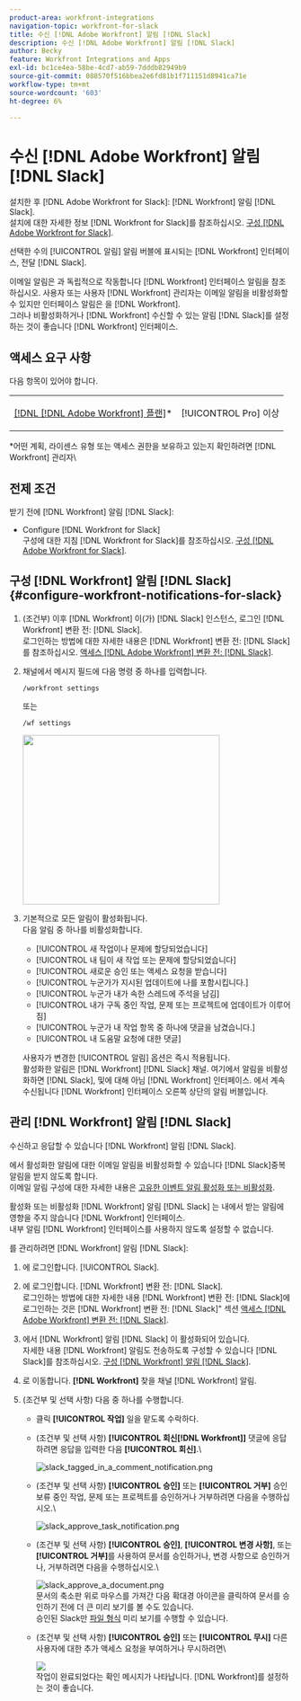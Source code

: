 ```yaml
---
product-area: workfront-integrations
navigation-topic: workfront-for-slack
title: 수신 [!DNL Adobe Workfront] 알림 [!DNL Slack]
description: 수신 [!DNL Adobe Workfront] 알림 [!DNL Slack]
author: Becky
feature: Workfront Integrations and Apps
exl-id: bc1ce4ea-58be-4cd7-ab59-7dddb82949b9
source-git-commit: 088570f516bbea2e6fd81b1f711151d8941ca71e
workflow-type: tm+mt
source-wordcount: '603'
ht-degree: 6%

---
```


# 수신 [!DNL Adobe Workfront] 알림 [!DNL Slack]

<!--
<p data-mc-conditions="QuicksilverOrClassic.Draft mode">(NOTE: Alina: *** Linked to Accessing Workfront from Slack.***Some of this information is duplicating in Accessing Workfront from Slack (also screen shots))</p>
-->

설치한 후 [!DNL Adobe Workfront for Slack]: [!DNL Workfront] 알림 [!DNL Slack].\
설치에 대한 자세한 정보 [!DNL Workfront for Slack]를 참조하십시오. [구성 [!DNL Adobe Workfront for Slack]](../../workfront-integrations-and-apps/using-workfront-with-slack/configure-workfront-for-slack.md).

선택한 수의 [!UICONTROL 알림] 알림 버블에 표시되는 [!DNL Workfront] 인터페이스, 전달 [!DNL Slack].

이메일 알림은 과 독립적으로 작동합니다 [!DNL Workfront] 인터페이스 알림을 참조하십시오. 사용자 또는 사용자 [!DNL Workfront] 관리자는 이메일 알림을 비활성화할 수 있지만 인터페이스 알림은 을 [!DNL Workfront].\
그러나 비활성화하거나 [!DNL Workfront] 수신할 수 있는 알림 [!DNL Slack]를 설정하는 것이 좋습니다 [!DNL Workfront] 인터페이스.

## 액세스 요구 사항

다음 항목이 있어야 합니다.

<table style="table-layout:auto"> 
 <col> 
 </col> 
 <col> 
 </col> 
 <tbody> 
  <tr> 
   <td role="rowheader"><a href="https://www.workfront.com/plans" target="_blank">[!DNL [!DNL Adobe Workfront] 플랜]</a>*</td> 
   <td> <p>[!UICONTROL Pro] 이상</p> </td> 
  </tr> 
 </tbody> 
</table>

&#42;어떤 계획, 라이센스 유형 또는 액세스 권한을 보유하고 있는지 확인하려면 [!DNL Workfront] 관리자\

## 전제 조건

받기 전에 [!DNL Workfront] 알림 [!DNL Slack]:

* Configure [!DNL Workfront for Slack]\
   구성에 대한 지침 [!DNL Workfront for Slack]를 참조하십시오. [구성 [!DNL Adobe Workfront for Slack]](../../workfront-integrations-and-apps/using-workfront-with-slack/configure-workfront-for-slack.md).

## 구성 [!DNL Workfront] 알림 [!DNL Slack] {#configure-workfront-notifications-for-slack}

1. (조건부) 이후 [!DNL Workfront] 이(가) [!DNL Slack] 인스턴스, 로그인 [!DNL Workfront] 변환 전: [!DNL Slack].\
   로그인하는 방법에 대한 자세한 내용은 [!DNL Workfront] 변환 전: [!DNL Slack]를 참조하십시오. [액세스 [!DNL Adobe Workfront] 변환 전: [!DNL Slack]](../../workfront-integrations-and-apps/using-workfront-with-slack/access-workfront-from-slack.md).

1. 채널에서 메시지 필드에 다음 명령 중 하나를 입력합니다.

   `/workfront settings`

   또는

   `/wf settings`

   <img src="assets/slack-configuring-settings-350x302.png" style="width: 350;height: 302;">

1. 기본적으로 모든 알림이 활성화됩니다.\
   다음 알림 중 하나를 비활성화합니다.

   * [!UICONTROL 새 작업이나 문제에 할당되었습니다]
   * [!UICONTROL 내 팀이 새 작업 또는 문제에 할당되었습니다]
   * [!UICONTROL 새로운 승인 또는 액세스 요청을 받습니다]
   * [!UICONTROL 누군가가 지시된 업데이트에 나를 포함시킵니다.]
   * [!UICONTROL 누군가 내가 속한 스레드에 주석을 남김]
   * [!UICONTROL 내가 구독 중인 작업, 문제 또는 프로젝트에 업데이트가 이루어짐]
   * [!UICONTROL 누군가 내 작업 항목 중 하나에 댓글을 남겼습니다.]
   * [!UICONTROL 내 도움말 요청에 대한 댓글]

   사용자가 변경한 [!UICONTROL 알림] 옵션은 즉시 적용됩니다.\
   활성화한 알림은 [!DNL Workfront] [!DNL Slack] 채널. 여기에서 알림을 비활성화하면 [!DNL Slack], 및에 대해 아님 [!DNL Workfront] 인터페이스. 에서 계속 수신됩니다 [!DNL Workfront] 인터페이스 오른쪽 상단의 알림 버블입니다.

## 관리 [!DNL Workfront] 알림 [!DNL Slack]

수신하고 응답할 수 있습니다 [!DNL Workfront] 알림 [!DNL Slack].

에서 활성화한 알림에 대한 이메일 알림을 비활성화할 수 있습니다 [!DNL Slack]중복 알림을 받지 않도록 합니다.\
이메일 알림 구성에 대한 자세한 내용은 [고유한 이벤트 알림 활성화 또는 비활성화](../../workfront-basics/using-notifications/activate-or-deactivate-your-own-event-notifications.md).

활성화 또는 비활성화 [!DNL Workfront] 알림 [!DNL Slack] 는 내에서 받는 알림에 영향을 주지 않습니다 [!DNL Workfront] 인터페이스.\
내부 알림 [!DNL Workfront] 인터페이스를 사용하지 않도록 설정할 수 없습니다.

를 관리하려면 [!DNL Workfront] 알림 [!DNL Slack]:

1. 에 로그인합니다. [!UICONTROL Slack].
1. 에 로그인합니다. [!DNL Workfront] 변환 전: [!DNL Slack].\
   로그인하는 방법에 대한 자세한 내용 [!DNL Workfront] 변환 전: [!DNL Slack]에 로그인하는 것은 [!DNL Workfront] 변환 전: [!DNL Slack]&quot; 섹션 [액세스 [!DNL Adobe Workfront] 변환 전: [!DNL Slack]](../../workfront-integrations-and-apps/using-workfront-with-slack/access-workfront-from-slack.md).

1. 에서 [!DNL Workfront] 알림 [!DNL Slack] 이 활성화되어 있습니다.\
   자세한 내용 [!DNL Workfront] 알림도 전송하도록 구성할 수 있습니다 [!DNL Slack]를 참조하십시오. [구성 [!DNL Workfront] 알림 [!DNL Slack]](#configure-workfront-notifications-for-slack-configure-workfront-notifications-for-slack).

1. 로 이동합니다. **[!DNL Workfront]** 찾을 채널 [!DNL Workfront] 알림.
1. (조건부 및 선택 사항) 다음 중 하나를 수행합니다.

   * 클릭 **[!UICONTROL 작업]** 일을 맡도록 수락하다.

      <!--   
     <img src="assets/slack-assigned-to-a-task-notification-350x198.png" alt="slack_assigned_to_a_task_notification.png" style="width: 350;height: 198;" data-mc-conditions="QuicksilverOrClassic.Draft mode">   
     -->

   * (조건부 및 선택 사항) **[!UICONTROL 회신[!DNL Workfront]]** 댓글에 응답하려면 응답을 입력한 다음 **[!UICONTROL 회신]**.\

      ![slack_tagged_in_a_comment_notification.png](assets/slack-tagged-in-a-comment-notification.png)

   * (조건부 및 선택 사항) **[!UICONTROL 승인]** 또는 **[!UICONTROL 거부]** 승인 보류 중인 작업, 문제 또는 프로젝트를 승인하거나 거부하려면 다음을 수행하십시오.\

      ![slack_approve_task_notification.png](assets/slack-approve-task-notification-350x105.png)

   * (조건부 및 선택 사항) **[!UICONTROL 승인]**, **[!UICONTROL 변경 사항]**, 또는 **[!UICONTROL 거부]**&#x200B;를 사용하여 문서를 승인하거나, 변경 사항으로 승인하거나, 거부하려면 다음을 수행하십시오.\

      ![slack_approve_a_document.png](assets/slack-approve-a-document-350x362.png)\
      문서의 축소판 위로 마우스를 가져간 다음 확대경 아이콘을 클릭하여 문서를 승인하기 전에 더 큰 미리 보기를 볼 수도 있습니다.\
      승인된 Slack만 [파일 형식](https://api.slack.com/types/file) 미리 보기를 수행할 수 있습니다.

   * (조건부 및 선택 사항) **[!UICONTROL 승인]** 또는 **[!UICONTROL 무시]** 다른 사용자에 대한 추가 액세스 요청을 부여하거나 무시하려면\

      ![](assets/slack-access-approvals-list-350x213.png)\
      작업이 완료되었다는 확인 메시지가 나타납니다. [!DNL Workfront]를 설정하는 것이 좋습니다.
